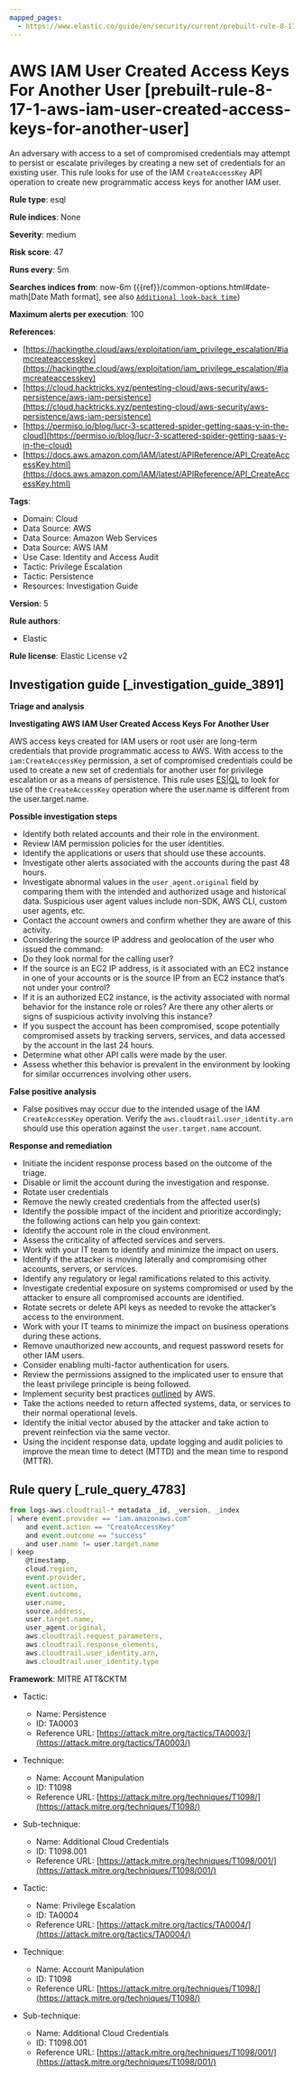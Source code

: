 ```yaml
---
mapped_pages:
  - https://www.elastic.co/guide/en/security/current/prebuilt-rule-8-17-1-aws-iam-user-created-access-keys-for-another-user.html
---
```


# AWS IAM User Created Access Keys For Another User [prebuilt-rule-8-17-1-aws-iam-user-created-access-keys-for-another-user]

An adversary with access to a set of compromised credentials may attempt to persist or escalate privileges by creating a new set of credentials for an existing user. This rule looks for use of the IAM `CreateAccessKey` API operation to create new programmatic access keys for another IAM user.

**Rule type**: esql

**Rule indices**: None

**Severity**: medium

**Risk score**: 47

**Runs every**: 5m

**Searches indices from**: now-6m ({{ref}}/common-options.html#date-math[Date Math format], see also [`Additional look-back time`](docs-content://solutions/security/detect-and-alert/create-detection-rule.md#rule-schedule))

**Maximum alerts per execution**: 100

**References**:

* [https://hackingthe.cloud/aws/exploitation/iam_privilege_escalation/#iamcreateaccesskey](https://hackingthe.cloud/aws/exploitation/iam_privilege_escalation/#iamcreateaccesskey)
* [https://cloud.hacktricks.xyz/pentesting-cloud/aws-security/aws-persistence/aws-iam-persistence](https://cloud.hacktricks.xyz/pentesting-cloud/aws-security/aws-persistence/aws-iam-persistence)
* [https://permiso.io/blog/lucr-3-scattered-spider-getting-saas-y-in-the-cloud](https://permiso.io/blog/lucr-3-scattered-spider-getting-saas-y-in-the-cloud)
* [https://docs.aws.amazon.com/IAM/latest/APIReference/API_CreateAccessKey.html](https://docs.aws.amazon.com/IAM/latest/APIReference/API_CreateAccessKey.html)

**Tags**:

* Domain: Cloud
* Data Source: AWS
* Data Source: Amazon Web Services
* Data Source: AWS IAM
* Use Case: Identity and Access Audit
* Tactic: Privilege Escalation
* Tactic: Persistence
* Resources: Investigation Guide

**Version**: 5

**Rule authors**:

* Elastic

**Rule license**: Elastic License v2

## Investigation guide [_investigation_guide_3891]

**Triage and analysis**

**Investigating AWS IAM User Created Access Keys For Another User**

AWS access keys created for IAM users or root user are long-term credentials that provide programmatic access to AWS. With access to the `iam:CreateAccessKey` permission, a set of compromised credentials could be used to create a new set of credentials for another user for privilege escalation or as a means of persistence. This rule uses [ES|QL](docs-content://solutions/security/detect-and-alert/create-detection-rule.md#create-esql-rule) to look for use of the `CreateAccessKey` operation where the user.name is different from the user.target.name.

**Possible investigation steps**

* Identify both related accounts and their role in the environment.
* Review IAM permission policies for the user identities.
* Identify the applications or users that should use these accounts.
* Investigate other alerts associated with the accounts during the past 48 hours.
* Investigate abnormal values in the `user_agent.original` field by comparing them with the intended and authorized usage and historical data. Suspicious user agent values include non-SDK, AWS CLI, custom user agents, etc.
* Contact the account owners and confirm whether they are aware of this activity.
* Considering the source IP address and geolocation of the user who issued the command:
* Do they look normal for the calling user?
* If the source is an EC2 IP address, is it associated with an EC2 instance in one of your accounts or is the source IP from an EC2 instance that’s not under your control?
* If it is an authorized EC2 instance, is the activity associated with normal behavior for the instance role or roles? Are there any other alerts or signs of suspicious activity involving this instance?
* If you suspect the account has been compromised, scope potentially compromised assets by tracking servers, services, and data accessed by the account in the last 24 hours.
* Determine what other API calls were made by the user.
* Assess whether this behavior is prevalent in the environment by looking for similar occurrences involving other users.

**False positive analysis**

* False positives may occur due to the intended usage of the IAM `CreateAccessKey` operation. Verify the `aws.cloudtrail.user_identity.arn` should use this operation against the `user.target.name` account.

**Response and remediation**

* Initiate the incident response process based on the outcome of the triage.
* Disable or limit the account during the investigation and response.
* Rotate user credentials
* Remove the newly created credentials from the affected user(s)
* Identify the possible impact of the incident and prioritize accordingly; the following actions can help you gain context:
* Identify the account role in the cloud environment.
* Assess the criticality of affected services and servers.
* Work with your IT team to identify and minimize the impact on users.
* Identify if the attacker is moving laterally and compromising other accounts, servers, or services.
* Identify any regulatory or legal ramifications related to this activity.
* Investigate credential exposure on systems compromised or used by the attacker to ensure all compromised accounts are identified.
* Rotate secrets or delete API keys as needed to revoke the attacker’s access to the environment.
* Work with your IT teams to minimize the impact on business operations during these actions.
* Remove unauthorized new accounts, and request password resets for other IAM users.
* Consider enabling multi-factor authentication for users.
* Review the permissions assigned to the implicated user to ensure that the least privilege principle is being followed.
* Implement security best practices [outlined](https://aws.amazon.com/premiumsupport/knowledge-center/security-best-practices/) by AWS.
* Take the actions needed to return affected systems, data, or services to their normal operational levels.
* Identify the initial vector abused by the attacker and take action to prevent reinfection via the same vector.
* Using the incident response data, update logging and audit policies to improve the mean time to detect (MTTD) and the mean time to respond (MTTR).


## Rule query [_rule_query_4783]

```js
from logs-aws.cloudtrail-* metadata _id, _version, _index
| where event.provider == "iam.amazonaws.com"
    and event.action == "CreateAccessKey"
    and event.outcome == "success"
    and user.name != user.target.name
| keep
    @timestamp,
    cloud.region,
    event.provider,
    event.action,
    event.outcome,
    user.name,
    source.address,
    user.target.name,
    user_agent.original,
    aws.cloudtrail.request_parameters,
    aws.cloudtrail.response_elements,
    aws.cloudtrail.user_identity.arn,
    aws.cloudtrail.user_identity.type
```

**Framework**: MITRE ATT&CKTM

* Tactic:

    * Name: Persistence
    * ID: TA0003
    * Reference URL: [https://attack.mitre.org/tactics/TA0003/](https://attack.mitre.org/tactics/TA0003/)

* Technique:

    * Name: Account Manipulation
    * ID: T1098
    * Reference URL: [https://attack.mitre.org/techniques/T1098/](https://attack.mitre.org/techniques/T1098/)

* Sub-technique:

    * Name: Additional Cloud Credentials
    * ID: T1098.001
    * Reference URL: [https://attack.mitre.org/techniques/T1098/001/](https://attack.mitre.org/techniques/T1098/001/)

* Tactic:

    * Name: Privilege Escalation
    * ID: TA0004
    * Reference URL: [https://attack.mitre.org/tactics/TA0004/](https://attack.mitre.org/tactics/TA0004/)

* Technique:

    * Name: Account Manipulation
    * ID: T1098
    * Reference URL: [https://attack.mitre.org/techniques/T1098/](https://attack.mitre.org/techniques/T1098/)

* Sub-technique:

    * Name: Additional Cloud Credentials
    * ID: T1098.001
    * Reference URL: [https://attack.mitre.org/techniques/T1098/001/](https://attack.mitre.org/techniques/T1098/001/)



